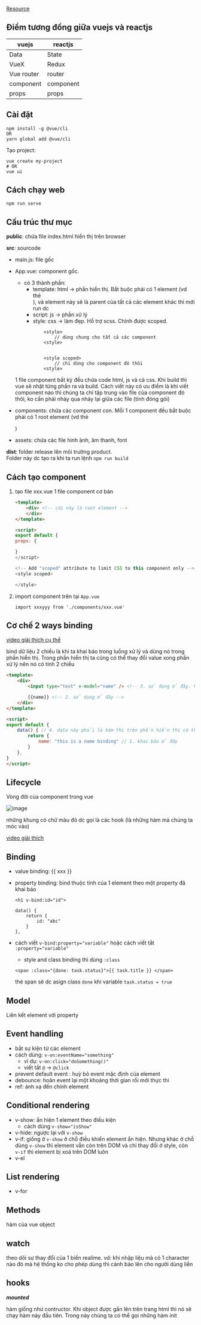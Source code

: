 [Resource](https://youtu.be/j97QtHf0CHY)

Điểm tương đồng giữa vuejs và reactjs
---

| vuejs | reactjs |
|---|---|
| Data | State |
| VueX | Redux |
| Vue router | router |
| component | component|
| props | props|


Cài đặt
---

```
npm install -g @vue/cli
OR
yarn global add @vue/cli
```

Tạo project:
```
vue create my-project
# OR
vue ui
```

Cách chạy web
---
`npm run serve`


Cấu trúc thư mục
---
**public**: chứa file index.html hiển thị trên browser

**src**: sourcode
 - main.js: file gốc
 - App.vue: component gốc. 
   - có 3 thành phần:
     - template: html -> phần hiển thị. Bắt buộc phải có 1 element (vd thẻ <div>), và element này sẽ là parent của tất cả các element khác thì mới run dc
     - script: js -> phần xử lý
     - style: css -> làm đẹp. Hỗ trợ scss. Chỉnh được scoped.
        ```
            <style>
                // dùng chung cho tất cả các component 
            <style>


            <style scoped>
                // chỉ dùng cho component đó thôi
            <style>
        ```

    1 file component bất kỳ đều chứa code html, js và cả css. Khi build thì vue sẽ nhặt từng phần ra và build. Cách viết này có ưu điểm là khi viết component nào thì chúng ta chỉ tập trung vào file của component đó thôi, ko cần phải nhảy qua nhảy lại giữa các file (tính đóng gói)

 - components: chứa các component con. Mỗi 1 component đều bắt buộc phải có 1 root element (vd thẻ <div>)
 - assets: chứa các file hình ảnh, âm thanh, font
  
**dist**: folder release lên môi trường product.  
    Folder này dc tạo ra khi ta run lệnh `npm run build`


Cách tạo component
---
1. tạo file xxx.vue
    1 file component cơ bản
    ```html
    <template>
        <div> <!-- cái này là root element -->
        </div>
    </template>

    <script>
    export default {
    props: {

    }
    </script>

    <!-- Add "scoped" attribute to limit CSS to this component only -->
    <style scoped>

    </style>

    ```

2. import component trên tại `App.vue`

    `import xxxyyy from './components/xxx.vue'`

Cơ chế 2 ways binding
---
[video giải thích cụ thể](https://youtu.be/j97QtHf0CHY?t=2458)


bind dữ liệu 2 chiều là khi ta khai báo trong luồng xử lý và dùng nó trong phần hiển thị. Trong phần hiển thị ta cũng có thể thay đổi value xong phần xử lý nên nó có tính 2 chiều

```html
<template>
    <div>
        <input type="text" v-model="name" /> <!-- 3. sử dụng ở đây. Và thẻ input nên nó có thể thay đổi giá trị của biến dc dùng trong v-model. v-model sẽ làm nhiệm vụ liên kết biến này vs biến mà chúng ta khai báo trong phần xử lý -->

        {{name}} <!-- 2. sử dụng ở đây -->
    </div>
</template>

<script>
export default {
    data() { // 4. data này phải là hàm thì trên phần hiển thị có thay đổi gì thì nó mới gọi hàm và cập nhật giá trị mới nhất dc. Hàm này luôn luôn trả về 1 object chứa các dữ liệu mà chúng ta cần
        return {
            name: "this is a name binding" // 1. khai báo ở đây
        }
    },
}
</script>
```

Lifecycle
---
Vòng đời của component trong vue

![image](https://dltqhkoxgn1gx.cloudfront.net/img/posts/how-to-use-lifecycle-hooks-in-vue3-1.png)

những khung có chữ màu đỏ dc gọi là các hook (là những hàm mà chúng ta móc vào)

[video giải thích](https://youtu.be/j97QtHf0CHY?t=3287)

Binding
---
 - value binding: {{ xxx }}
 - property binding: bind thuộc tính của 1 element theo một property đã khai báo
    ```
    <h1 v-bind:id="id">

    data() {
        return {
            id: "abc"
        }
    },
    ```

 - cách viết `v-bind:property="variable"` hoặc cách viết tắt `:property="variable"`
    - style and class binding thì dùng `:class`
    ```
    <span :class="{done: task.status}">{{ task.title }} </span> 
    ```
    thẻ span sẽ dc asign class `done` khi variable `task.status = true`

Model
---
Liên kết element với property

Event handling
---
 - bắt sự kiện từ các element
 - cách dùng: `v-on:eventName="something"`
    - ví dụ: `v-on:click="doSomething()"`
    - viết tắt `@` -> `@click`
 - prevent default event : huỷ bỏ event mặc định của element
 - debounce: hoãn event lại một khoảng thời gian rồi mới thực thi
 - ref: ánh xạ đến chính element

 Conditional rendering
 ---
 - v-show: ẩn hiện 1 element theo điều kiện
    - cách dùng `v-show="isShow"`
 - v-hide: ngược lại với `v-show`
 - v-if: giống ở `v-show` ở chỗ điều khiển element ẩn hiện. Nhưng khác ở chỗ dùng `v-show` thì element vẫn còn trên DOM và chỉ thay đổi ờ style, còn `v-if` thì element bị xoá trên DOM luôn
  - v-el

List rendering
---
 - v-for

Methods
---
hàm của vue object

watch
---
theo dõi sự thay đổi của 1 biến realime. 
vd: khi nhập liệu mà có 1 character nào đó mà hệ thống ko cho phép dùng thì cảnh báo lên cho người dùng liền


hooks
---
***mounted***

hàm giống như contructor. Khi object được gắn lên trên trang html thì nó sẽ chạy hàm này đầu tiên.
Trong này chúng ta có thể gọi những hàm init







